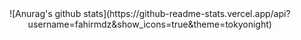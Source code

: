 <div style='text-align:center;'>![Anurag's github stats](https://github-readme-stats.vercel.app/api?username=fahirmdz&show_icons=true&theme=tokyonight)</div>
